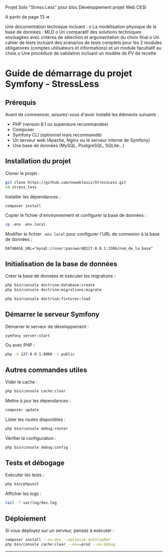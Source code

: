 Projet Solo "Stress Less" pour bloc Développement projet Web CESI

A partir de page 13 =>

Une documentation technique incluant :
o La modélisation physique de la base de données : MLD
o Un comparatif des solutions techniques envisagées avec critères de sélection et argumentation du choix final
o Un cahier de tests incluant des scenarios de tests complets pour les 2 modules obligatoires (comptes utilisateurs et informations) et un module facultatif au choix
o Une procédure de validation incluant un modèle de PV de recette

# Guide de démarrage du projet Symfony - StressLess

## Prérequis

Avant de commencer, assurez-vous d'avoir installé les éléments suivants :

- PHP (version 8.1 ou supérieure recommandée)
- Composer
- Symfony CLI (optionnel mais recommandé)
- Un serveur web (Apache, Nginx ou le serveur interne de Symfony)
- Une base de données (MySQL, PostgreSQL, SQLite...)

## Installation du projet

Cloner le projet :

```sh
git clone https://github.com/nowaklouis/StressLess.git
cd stress_less
```

Installer les dépendances :

```sh
composer install
```

Copier le fichier d'environnement et configurer la base de données :

```sh
cp .env .env.local
```

Modifier le fichier `.env.local` pour configurer l'URL de connexion à la base de données :

```
DATABASE_URL="mysql://user:password@127.0.0.1:3306/nom_de_la_base"
```

## Initialisation de la base de données

Créer la base de données et exécuter les migrations :

```sh
php bin/console doctrine:database:create
php bin/console doctrine:migrations:migrate
```

```sh
php bin/console doctrine:fixtures:load
```

## Démarrer le serveur Symfony

Démarrer le serveur de développement :

```sh
symfony server:start
```

Ou avec PHP :

```sh
php -S 127.0.0.1:8000 -t public
```

## Autres commandes utiles

Vider le cache :

```sh
php bin/console cache:clear
```

Mettre à jour les dépendances :

```sh
composer update
```

Lister les routes disponibles :

```sh
php bin/console debug:router
```

Vérifier la configuration :

```sh
php bin/console debug:config
```

## Tests et débogage

Exécuter les tests :

```sh
php bin/phpunit
```

Afficher les logs :

```sh
tail -f var/log/dev.log
```

## Déploiement

Si vous déployez sur un serveur, pensez à exécuter :

```sh
composer install --no-dev --optimize-autoloader
php bin/console cache:clear --env=prod --no-debug
```

---
